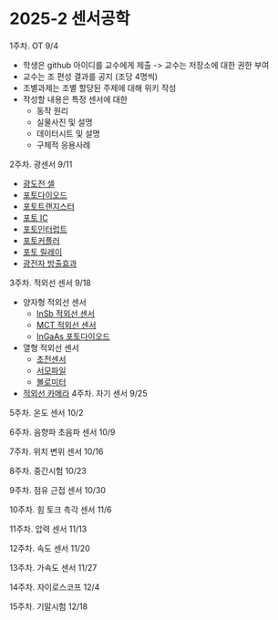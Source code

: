 # 2025-2 센서공학

1주차. OT 9/4
- 학생은 github 아이디를 교수에게 제출 -> 교수는 저장소에 대한 권한 부여
- 교수는 조 편성 결과를 공지 (조당 4명씩)
- 조별과제는 조별 할당된 주제에 대해 위키 작성
- 작성할 내용은 특정 센서에 대한
  - 동작 원리
  - 실물사진 및 설명
  - 데이터시트 및 설명
  - 구체적 응용사례

2주차. 광센서 9/11
- [광도전 셀](광센서/광도전_셀.md)
- [포토다이오드](광센서/포토다이오드.md)
- [포토트랜지스터](광센서/포토트랜지스터.md)
- [포토 IC](광센서/포토_IC.md)
- [포토인터럽트](광센서/포토인터럽트.md)
- [포토커플러](광센서/포토커플러.md)
- [포토 릴레이](광센서/포토릴레이.md)
- [광전자 방출효과](광센서/광전자_방출효과.md)

3주차. 적외선 센서 9/18
- 양자형 적외선 센서  
  - [InSb 적외선 센서](적외선_센서/InSb_적외선_센서.md)
  - [MCT 적외선 센서](적외선_센서/MCT_적외선_센서.md)
  - [InGaAs 포토다이오드](적외선_센서/InGaAs_포토다이오드.md)
- 열형 적외선 센서
  - [초전센서](적외선_센서/초전형_적외선_센서.md)
  - [서모파일](적외선_센서/서모파일.md)  
  - [볼로미터](적외선_센서/볼로미터.md)
- [적외선 카메라](적외선_센서/적외선_카메라.md)
4주차. 자기 센서 9/25

5주차. 온도 센서 10/2

6주차. 음향파 초음파 센서 10/9

7주차. 위치 변위 센서 10/16

8주차. 중간시험 10/23

9주차. 점유 근접 센서 10/30

10주차. 힘 토크 촉각 센서 11/6

11주차. 압력 센서 11/13

12주차. 속도 센서 11/20

13주차. 가속도 센서 11/27

14주차. 자이로스코프 12/4

15주차. 기말시험 12/18

  
